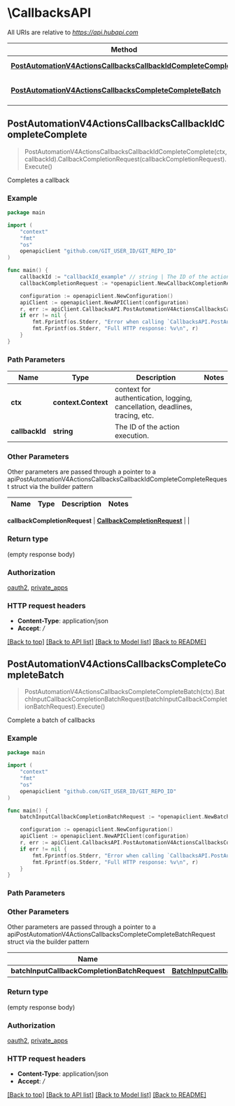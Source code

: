 # \CallbacksAPI

All URIs are relative to *https://api.hubapi.com*

Method | HTTP request | Description
------------- | ------------- | -------------
[**PostAutomationV4ActionsCallbacksCallbackIdCompleteComplete**](CallbacksAPI.md#PostAutomationV4ActionsCallbacksCallbackIdCompleteComplete) | **Post** /automation/v4/actions/callbacks/{callbackId}/complete | Completes a callback
[**PostAutomationV4ActionsCallbacksCompleteCompleteBatch**](CallbacksAPI.md#PostAutomationV4ActionsCallbacksCompleteCompleteBatch) | **Post** /automation/v4/actions/callbacks/complete | Complete a batch of callbacks



## PostAutomationV4ActionsCallbacksCallbackIdCompleteComplete

> PostAutomationV4ActionsCallbacksCallbackIdCompleteComplete(ctx, callbackId).CallbackCompletionRequest(callbackCompletionRequest).Execute()

Completes a callback



### Example

```go
package main

import (
	"context"
	"fmt"
	"os"
	openapiclient "github.com/GIT_USER_ID/GIT_REPO_ID"
)

func main() {
	callbackId := "callbackId_example" // string | The ID of the action execution.
	callbackCompletionRequest := *openapiclient.NewCallbackCompletionRequest(map[string]string{"key": "Inner_example"}) // CallbackCompletionRequest | 

	configuration := openapiclient.NewConfiguration()
	apiClient := openapiclient.NewAPIClient(configuration)
	r, err := apiClient.CallbacksAPI.PostAutomationV4ActionsCallbacksCallbackIdCompleteComplete(context.Background(), callbackId).CallbackCompletionRequest(callbackCompletionRequest).Execute()
	if err != nil {
		fmt.Fprintf(os.Stderr, "Error when calling `CallbacksAPI.PostAutomationV4ActionsCallbacksCallbackIdCompleteComplete``: %v\n", err)
		fmt.Fprintf(os.Stderr, "Full HTTP response: %v\n", r)
	}
}
```

### Path Parameters


Name | Type | Description  | Notes
------------- | ------------- | ------------- | -------------
**ctx** | **context.Context** | context for authentication, logging, cancellation, deadlines, tracing, etc.
**callbackId** | **string** | The ID of the action execution. | 

### Other Parameters

Other parameters are passed through a pointer to a apiPostAutomationV4ActionsCallbacksCallbackIdCompleteCompleteRequest struct via the builder pattern


Name | Type | Description  | Notes
------------- | ------------- | ------------- | -------------

 **callbackCompletionRequest** | [**CallbackCompletionRequest**](CallbackCompletionRequest.md) |  | 

### Return type

 (empty response body)

### Authorization

[oauth2](../README.md#oauth2), [private_apps](../README.md#private_apps)

### HTTP request headers

- **Content-Type**: application/json
- **Accept**: */*

[[Back to top]](#) [[Back to API list]](../README.md#documentation-for-api-endpoints)
[[Back to Model list]](../README.md#documentation-for-models)
[[Back to README]](../README.md)


## PostAutomationV4ActionsCallbacksCompleteCompleteBatch

> PostAutomationV4ActionsCallbacksCompleteCompleteBatch(ctx).BatchInputCallbackCompletionBatchRequest(batchInputCallbackCompletionBatchRequest).Execute()

Complete a batch of callbacks



### Example

```go
package main

import (
	"context"
	"fmt"
	"os"
	openapiclient "github.com/GIT_USER_ID/GIT_REPO_ID"
)

func main() {
	batchInputCallbackCompletionBatchRequest := *openapiclient.NewBatchInputCallbackCompletionBatchRequest([]openapiclient.CallbackCompletionBatchRequest{*openapiclient.NewCallbackCompletionBatchRequest(map[string]string{"key": "Inner_example"}, "CallbackId_example")}) // BatchInputCallbackCompletionBatchRequest | 

	configuration := openapiclient.NewConfiguration()
	apiClient := openapiclient.NewAPIClient(configuration)
	r, err := apiClient.CallbacksAPI.PostAutomationV4ActionsCallbacksCompleteCompleteBatch(context.Background()).BatchInputCallbackCompletionBatchRequest(batchInputCallbackCompletionBatchRequest).Execute()
	if err != nil {
		fmt.Fprintf(os.Stderr, "Error when calling `CallbacksAPI.PostAutomationV4ActionsCallbacksCompleteCompleteBatch``: %v\n", err)
		fmt.Fprintf(os.Stderr, "Full HTTP response: %v\n", r)
	}
}
```

### Path Parameters



### Other Parameters

Other parameters are passed through a pointer to a apiPostAutomationV4ActionsCallbacksCompleteCompleteBatchRequest struct via the builder pattern


Name | Type | Description  | Notes
------------- | ------------- | ------------- | -------------
 **batchInputCallbackCompletionBatchRequest** | [**BatchInputCallbackCompletionBatchRequest**](BatchInputCallbackCompletionBatchRequest.md) |  | 

### Return type

 (empty response body)

### Authorization

[oauth2](../README.md#oauth2), [private_apps](../README.md#private_apps)

### HTTP request headers

- **Content-Type**: application/json
- **Accept**: */*

[[Back to top]](#) [[Back to API list]](../README.md#documentation-for-api-endpoints)
[[Back to Model list]](../README.md#documentation-for-models)
[[Back to README]](../README.md)

